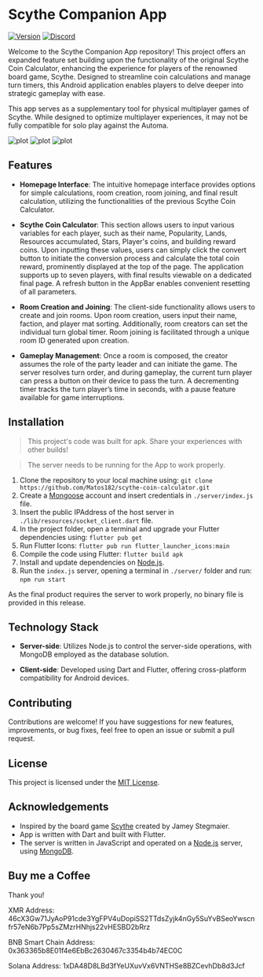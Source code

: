 
# Scythe Companion App

[![Version](https://img.shields.io/badge/Version-0.3.5-green)]()
[![Discord](https://img.shields.io/badge/Discord-server-red)](https://discord.com/invite/qyG3fsxB)

Welcome to the Scythe Companion App repository! This project offers an expanded feature set building upon the functionality of the original Scythe Coin Calculator, enhancing the experience for players of the renowned board game, Scythe. Designed to streamline coin calculations and manage turn timers, this Android application enables players to delve deeper into strategic gameplay with ease.

This app serves as a supplementary tool for physical multiplayer games of Scythe. While designed to optimize multiplayer experiences, it may not be fully compatible for solo play against the Automa.

![plot](./assets/screenshot-1.png) ![plot](./assets/screenshot-2.png) ![plot](./assets/screenshot-3.png)


## Features

- **Homepage Interface**: The intuitive homepage interface provides options for simple calculations, room creation, room joining, and final result calculation, utilizing the functionalities of the previous Scythe Coin Calculator.

- **Scythe Coin Calculator**: This section allows users to input various variables for each player, such as their name, Popularity, Lands, Resources accumulated, Stars, Player's coins, and building reward coins. Upon inputting these values, users can simply click the convert button to initiate the conversion process and calculate the total coin reward, prominently displayed at the top of the page. The application supports up to seven players, with final results viewable on a dedicated final page. A refresh button in the AppBar enables convenient resetting of all parameters.

- **Room Creation and Joining**: The client-side functionality allows users to create and join rooms. Upon room creation, users input their name, faction, and player mat sorting. Additionally, room creators can set the individual turn global timer. Room joining is facilitated through a unique room ID generated upon creation.

- **Gameplay Management**: Once a room is composed, the creator assumes the role of the party leader and can initiate the game. The server resolves turn order, and during gameplay, the current turn player can press a button on their device to pass the turn. A decrementing timer tracks the turn player’s time in seconds, with a pause feature available for game interruptions.


## Installation

> This project's code was built for apk. Share your experiences with other builds!

> The server needs to be running for the App to work properly.

1. Clone the repository to your local machine using: ```git clone https://github.com/Matos182/scythe-coin-calculator.git```
2. Create a [Mongoose](https://www.mongodb.com/) account and insert credentials in `./server/index.js` file.
3. Insert the public IPAddress of the host server in `./lib/resources/socket_client.dart` file.
4. In the project folder, open a terminal and upgrade your Flutter dependencies using: ```flutter pub get```
5. Run Flutter Icons: ```flutter pub run flutter_launcher_icons:main```
6. Compile the code using Flutter: ```flutter build apk```
7. Install and update dependencies on [Node.js](https://nodejs.org/en).
8. Run the `index.js` server, opening a terminal in `./server/` folder and run: ```npm run start```

As the final product requires the server to work properly, no binary file is provided in this release.

## Technology Stack

- **Server-side**: Utilizes Node.js to control the server-side operations, with MongoDB employed as the database solution.

- **Client-side**: Developed using Dart and Flutter, offering cross-platform compatibility for Android devices.

## Contributing

Contributions are welcome! If you have suggestions for new features, improvements, or bug fixes, feel free to open an issue or submit a pull request.

## License

This project is licensed under the [MIT License](LICENSE).

## Acknowledgements

-   Inspired by the board game [Scythe](https://stonemaiergames.com/games/scythe/) created by Jamey Stegmaier.
-   App is written with Dart and built with Flutter.
-   The server is written in JavaScript and operated on a [Node.js](https://nodejs.org/en) server, using [MongoDB](https://www.mongodb.com/).

## Buy me a Coffee

Thank you!

XMR Address:
46cX3Gw71JyAoP91cde3YgFPV4uDopiSS2TTdsZyjk4nGy5SuYvBSeoYwscnfr57eN6b7Pp5sZMzrHNhjs22vHESBD2bRrz

BNB Smart Chain Address:
0x363365b8E01f4e6EbBc2630467c3354b4b74EC0C

Solana Address:
1xDA48D8LBd3fYeUXuvVx6VNTHSe8BZCevhDb8d3Jcf
